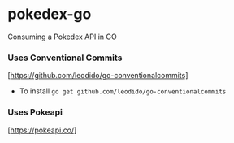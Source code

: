 # pokedex-go
Consuming a Pokedex API in GO

### Uses Conventional Commits
[https://github.com/leodido/go-conventionalcommits]
* To install
`go get github.com/leodido/go-conventionalcommits`

### Uses Pokeapi
[https://pokeapi.co/]